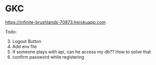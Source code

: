 # GKC

https://infinite-brushlands-70873.herokuapp.com

Todo:

3. Logout Button
4. Add env file
5. If someone plays with api, can he access my db?? How to solve that
6. confirm password while registering
